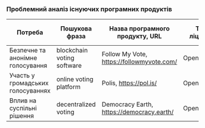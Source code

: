 ### Проблемний аналіз існуючих програмних продуктів

| Потреба | Пошукова фраза | Назва програмного продукту, URL | Тип ліцензії | Інформаційна незадоволеність 1 | Інформаційна незадоволеність 2 | Інформаційна незадоволеність 3 |
|---------|----------------|---------------------------------|--------------|--------------------------------|--------------------------------|--------------------------------|
| Безпечне та анонімне голосування | blockchain voting software | Follow My Vote, https://followmyvote.com/ | OpenSource | складність налаштування | відсутність української локалізації | невраховано інші потреби |
| Участь у громадських голосуваннях | online voting platform | Polis, https://pol.is/ | OpenSource | незрозумілий інтерфейс | обмежена підтримка блокчейну | - |
| Вплив на суспільні рішення | decentralized voting | Democracy Earth, https://democracy.earth/ | OpenSource | затримка результатів | складність для масового використання | невраховано інші потреби |